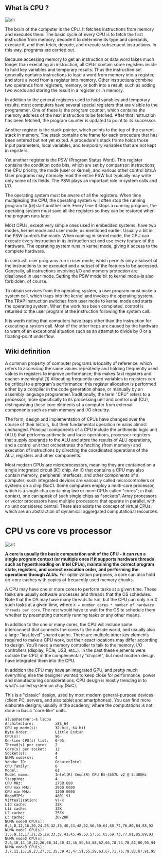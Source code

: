 ## What is CPU ?

![alt](http://www.ict4u.net/components/components-images/cpu-overview.jpg)


The brain of the computer is the CPU. It fetches instructions from memory and executes them. The basic cycle of every CPU is to fetch the first instruction from memory, decode it to determine its type and operands, execute it, and then fetch, decode, and execute subsequent instructions. In this way, programs are carried out.

Because accessing memory to get an instruction or data word takes much longer than executing an instruction, all CPUs contain some registers inside to hold key variables and temporary results. Thus the instruction set generally contains instructions to load a word from memory into a register, and store a word from a register into memory. Other instructions combine two operands from registers, memory, or both into a result, such as adding two words and storing the result in a register or in memory.

In addition to the general registers used to hold variables and temporary results, most computers have several special registers that are visible to the programmer. One of these is the program counter, which contains the memory address of the next instruction to be fetched. After that instruction has been fetched, the program counter is updated to point to its successor.

Another register is the stack pointer, which points to the top of the current stack in memory. The stack contains one frame for each procedure that has been entered but not yet exited. A procedure's stack frame holds those input parameters, local variables, and temporary variables that are not kept in registers.

Yet another register is the PSW (Program Status Word). This register contains the condition code bits, which are set by comparison instructions, the CPU priority, the mode (user or kernel), and various other control bits.Â  User programs may normally read the entire PSW but typically may write only some of its fields. The PSW plays an important role in system calls and I/O.

The operating system must be aware of all the registers. When time multiplexing the CPU, the operating system will often stop the running program to (re)start another one. Every time it stops a running program, the operating system must save all the registers so they can be restored when the program runs later.

Most CPUs, except very simple ones used in embedded systems, have two modes, kernel mode and user mode, as mentioned earlier. Usually a bit in the PSW controls the mode. When running in kernel mode, the CPU can execute every instruction in its instruction set and use every feature of the hardware. The operating system runs in kernel mode, giving it access to the complete hardware.

In contrast, user programs run in user mode, which permits only a subset of the instructions to be executed and a subset of the features to be accessed. Generally, all instructions involving I/O and memory protection are disallowed in user mode. Setting the PSW mode bit to kernel mode-is also forbidden, of course.

To obtain services from the operating system, a user program must make a system call, which traps into the kernel and invokes the operating system. The TRAP instruction switches from user mode to kernel mode and starts the operating system. When the work has been completed, control is returned to the user program at the instruction following the system call.

It is worth noting that computers have traps other than the instruction for executing a system call. Most of the other traps are caused by the hardware to warn of an exceptional situation such as an attempt to divide by 0 or a floating-point underflow.




## Wiki definition

A common property of computer programs is locality of reference, which refers to accessing the same values repeatedly and holding frequently used values in registers to improve performance; this makes fast registers and caches meaningful.[1] Allocating frequently used variables to registers can be critical to a program's performance; this register allocation is performed either by a compiler in the code generation phase, or manually by an assembly language programmer.Traditionally, the term "CPU" refers to a processor, more specifically to its processing unit and control unit (CU), distinguishing these core elements of a computer from external components such as main memory and I/O circuitry.

The form, design and implementation of CPUs have changed over the course of their history, but their fundamental operation remains almost unchanged. Principal components of a CPU include the arithmetic logic unit (ALU) that performs arithmetic and logic operations, processor registers that supply operands to the ALU and store the results of ALU operations, and a control unit that orchestrates the fetching (from memory) and execution of instructions by directing the coordinated operations of the ALU, registers and other components.

Most modern CPUs are microprocessors, meaning they are contained on a single integrated circuit (IC) chip. An IC that contains a CPU may also contain memory, peripheral interfaces, and other components of a computer; such integrated devices are variously called microcontrollers or systems on a chip (SoC). Some computers employ a multi-core processor, which is a single chip containing two or more CPUs called "cores"; in that context, one can speak of such single chips as "sockets". Array processors or vector processors have multiple processors that operate in parallel, with no unit considered central. There also exists the concept of virtual CPUs which are an abstraction of dynamical aggregated computational resources.

# CPU vs core vs processor

![alt](https://i.stack.imgur.com/RaFrm.png)

__A core is usually the basic computation unit of the CPU - it can run a single program context (or multiple ones if it supports hardware threads such as hyperthreading on Intel CPUs), maintaining the correct program state, registers, and correct execution order, and performing the operations through ALUs.__ For optimization purposes, a core can also hold on-core caches with copies of frequently used memory chunks.

A CPU may have one or more cores to perform tasks at a given time. These tasks are usually software processes and threads that the OS schedules. Note that the OS may have many threads to run, but the CPU can only run X such tasks at a given time, where ```X = number cores * number of hardware threads per core```. The rest would have to wait for the OS to schedule them whether by preempting currently running tasks or any other means.

In addition to the one or many cores, the CPU will include some interconnect that connects the cores to the outside world, and usually also a large "last-level" shared cache. There are multiple other key elements required to make a CPU work, but their exact locations may differ according to design. You'll need a memory controller to talk to the memory, I/O controllers (display, PCIe, USB, etc..). In the past these elements were outside the CPU, in the complementary "chipset", but most modern design have integrated them into the CPU.

In addition the CPU may have an integrated GPU, and pretty much everything else the designer wanted to keep close for performance, power and manufacturing considerations. CPU design is mostly trending in to what's called system on chip (SoC).

This is a "classic" design, used by most modern general-purpose devices (client PC, servers, and also tablet and smartphones). You can find more elaborate designs, usually in the academy, where the computations is not done in basic "core-like" units.

```
alvas@server:~$ lscpu
Architecture:          x86_64
CPU op-mode(s):        32-bit, 64-bit
Byte Order:            Little Endian
CPU(s):                96
On-line CPU(s) list:   0-95
Thread(s) per core:    2
Core(s) per socket:    12
Socket(s):             4
NUMA node(s):          4
Vendor ID:             GenuineIntel
CPU family:            6
Model:                 62
Model name:            Intel(R) Xeon(R) CPU E5-4657L v2 @ 2.40GHz
Stepping:              4
CPU MHz:               2700.000
CPU max MHz:           2900.0000
CPU min MHz:           1200.0000
BogoMIPS:              4801.91
Virtualization:        VT-x
L1d cache:             32K
L1i cache:             32K
L2 cache:              256K
L3 cache:              30720K
NUMA node0 CPU(s):     0,4,8,12,16,20,24,28,32,36,40,44,48,52,56,60,64,68,72,76,80,84,88,92
NUMA node1 CPU(s):     1,5,9,13,17,21,25,29,33,37,41,45,49,53,57,61,65,69,73,77,81,85,89,93
NUMA node2 CPU(s):     2,6,10,14,18,22,26,30,34,38,42,46,50,54,58,62,66,70,74,78,82,86,90,94
NUMA node3 CPU(s):     3,7,11,15,19,23,27,31,35,39,43,47,51,55,59,63,67,71,75,79,83,87,91,95
```
